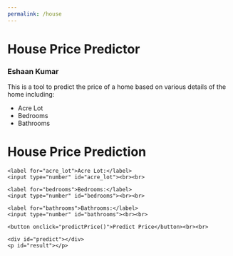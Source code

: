 ```yaml
---
permalink: /house
---
```


# House Price Predictor
### Eshaan Kumar

This is a tool to predict the price of a home based on various details of the home including:
- Acre Lot
- Bedrooms
- Bathrooms

<html lang="en">
<head>
    <meta charset="UTF-8">
    <meta name="viewport" content="width=device-width, initial-scale=1.0">
    <title>House Price Prediction</title>
</head>
<body>
    <h1>House Price Prediction</h1>

    <label for="acre_lot">Acre Lot:</label>
    <input type="number" id="acre_lot"><br><br>

    <label for="bedrooms">Bedrooms:</label>
    <input type="number" id="bedrooms"><br><br>

    <label for="bathrooms">Bathrooms:</label>
    <input type="number" id="bathrooms"><br><br>

    <button onclick="predictPrice()">Predict Price</button><br><br>

    <div id="predict"></div>
    <p id="result"></p>

<script>
    function predictPrice() {
        const acreLot = document.getElementById("acre_lot").value;
        const bedrooms = document.getElementById("bedrooms").value;
        const bathrooms = document.getElementById("bathrooms").value;

        const requestData = {
            "acre_lot": acreLot,
            "bedrooms": bedrooms,
            "bathrooms": bathrooms
        };
            method: "POST",
            headers: {
                "Content-Type": "application/json",
            },
            body: JSON.stringify(requestData),
        })
        .then(response => response.json())
        .then(data => {
            document.getElementById("result").innerText = "Predicted Price: $" + data.predicted_price;
        })
        .catch(error => {
            console.error("Error:", error);
            document.getElementById("result").innerText = "An error occurred. Please try again.";
        });
    }
</script>


    
</body>
</html>
